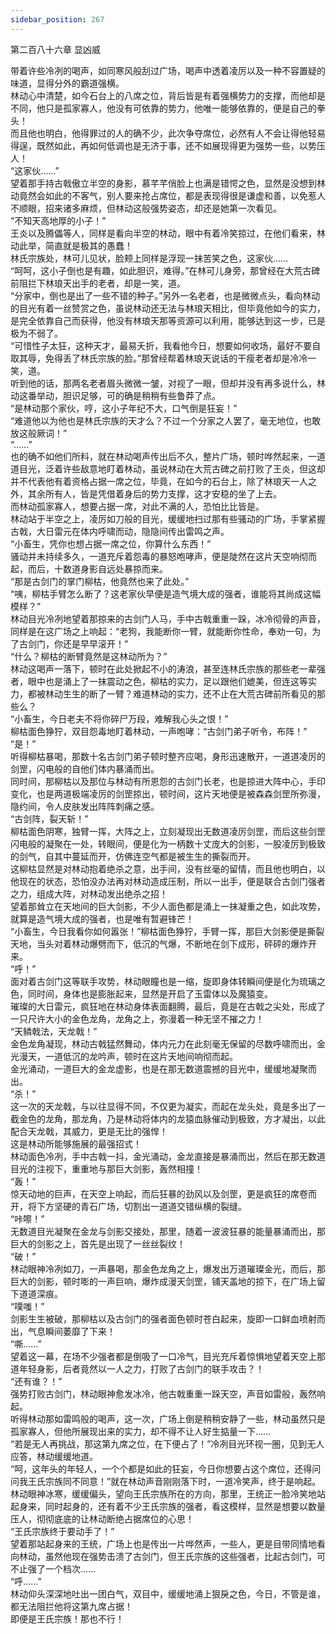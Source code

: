```yaml
---
sidebar_position: 267
---
```

 第二百八十六章 显凶威


带着许些冷冽的喝声，如同寒风般刮过广场，喝声中透着凌厉以及一种不容置疑的味道，显得分外的霸道强横。  
林动心中清楚，如今石台上的八席之位，背后皆是有着强横势力的支撑，而他却是不同，他只是孤家寡人，他没有可依靠的势力，他唯一能够依靠的，便是自己的拳头！  
而且他也明白，他得罪过的人的确不少，此次争夺席位，必然有人不会让得他轻易得逞，既然如此，再如何低调也是无济于事，还不如展现得更为强势一些，以势压人！  
“这家伙……”  
望着那手持古戟傲立半空的身影，慕芊芊俏脸上也满是错愕之色，显然是没想到林动竟然会如此的不客气，别人要来抢占席位，都是表现得很是谦虚和善，以免惹人不顺眼，招来诸多麻烦，但林动这般强势姿态，却还是她第一次看见。  
“不知天高地厚的小子！”  
王炎以及腾儡等人，同样是看向半空的林动，眼中有着冷笑掠过，在他们看来，林动此举，简直就是极其的愚蠢！  
林氏宗族处，林可儿见状，脸颊上同样是浮现一抹苦笑之色，这家伙……  
“呵呵，这小子倒也是有趣，如此胆识，难得。”在林可儿身旁，那曾经在大荒古碑前阻拦下林琅天出手的老者，却是一笑，道。  
“分家中，倒也是出了一些不错的种子。”另外一名老者，也是微微点头，看向林动的目光有着一丝赞赏之色，虽说林动还无法与林琅天相比，但毕竟他如今的实力，是完全依靠自己而获得，他没有林琅天那等资源可以利用，能够达到这一步，已是极为不弱了。  
“可惜性子太狂，这种天才，最易夭折，我看他今日，想要如何收场，最好不要自取其辱，免得丢了林氏宗族的脸。”那曾经帮着林琅天说话的干瘦老者却是冷冷一笑，道。  
听到他的话，那两名老者眉头微微一皱，对视了一眼，但却并没有再多说什么，林动这番举动，胆识足够，可的确是稍稍有些鲁莽了点。  
“是林动那个家伙，哼，这小子年纪不大，口气倒是狂妄！”  
“难道他以为他也是林氏宗族的天才么？不过一个分家之人罢了，毫无地位，也敢放这般厥词！”  
“……”  
也的确不如他们所料，就在林动喝声传出后不久，整片广场，顿时哗然起来，一道道目光，泛着许些敌意地盯着林动，虽说林动在大荒古碑之前打败了王炎，但这却并不代表他有着资格占据一席之位，毕竟，在如今的石台上，除了林琅天一人之外，其余所有人，皆是凭借着身后的势力支撑，这才安稳的坐了上去。  
而林动孤家寡人，想要占据一席，对此不满的人，恐怕比比皆是。  
林动站于半空之上，凌厉如刀般的目光，缓缓地扫过那有些骚动的广场，手掌紧握古戟，大日雷元在体内呼啸而动，隐隐间传出雷鸣之声。  
“小畜生，凭你也想占据一席之位，你算什么东西！”  
骚动并未持续多久，一道充斥着怨毒的暴怒咆哮声，便是陡然在这片天空响彻而起，而后，十数道身影自远处暴掠而来。  
“那是古剑门的掌门柳枯，他竟然也来了此处。”  
“咦，柳枯手臂怎么断了？这老家伙早便是造气境大成的强者，谁能将其尚成这幅模样？”  
林动目光冷冽地望着那掠来的古剑门人马，手中古戟重重一跺，冰冷彻骨的声音，同样是在这广场之上响起：“老狗，我能断你一臂，就能断你性命，奉劝一句，为了古剑门，你还是早早滚开！”  
“什么？柳枯的断臂竟然是这林动所为？”  
林动这喝声一落下，顿时在此处掀起不小的涛浪，甚至连林氏宗族的那些老一辈强者，眼中也是涌上了一抹震动之色，柳枯的实力，足以跟他们媲美，但连这等实力，都被林动生生的断了一臂？难道林动的实力，还不止在大荒古碑前所看见的那些么？  
“小畜生，今日老夫不将你碎尸万段，难解我心头之恨！”  
柳枯面色狰狞，双目怨毒地盯着林动，一声咆哮：“古剑门弟子听令，布阵！”  
“是！”  
听得柳枯暴喝，那数十名古剑门弟子顿时整齐应喝，身形迅速散开，一道道凌厉的剑罡，闪电般的自他们体内暴涌而出。  
同时间，那柳枯以及那位与林动有所恩怨的古剑门长老，也是掠进大阵中心，手印变化，也是两道极端凌厉的剑罡掠出，顿时间，这片天地便是被森森剑罡所弥漫，隐约间，令人皮肤发出阵阵刺痛之感。  
“古剑阵，裂天斩！”  
柳枯面色阴寒，独臂一挥，大阵之上，立刻凝现出无数道凌厉剑罡，而后这些剑罡闪电般的凝聚在一处，转眼间，便是化为一柄数十丈庞大的剑影，一股凌厉到极致的剑气，自其中蔓延而开，仿佛连空气都是被生生的撕裂而开。  
这柳枯显然是对林动抱着绝杀之意，出手间，没有丝毫的留情，而且他也明白，以他现在的状态，恐怕没办法再对林动造成压制，所以一出手，便是联合古剑门强者之力，组成大阵，对林动发出绝杀之招！  
望着那耸立在天地间的巨大剑影，不少人面色都是涌上一抹凝重之色，如此攻势，就算是造气境大成的强者，也是唯有暂避锋芒！  
“小畜生，今日我看你如何嚣张！”柳枯面色狰狞，手臂一挥，那巨大剑影便是撕裂天地，当头对着林动爆劈而下，低沉的气爆，不断地在剑下成形，砰砰的爆炸开来。  
“呼！”  
面对着古剑门这等联手攻势，林动眼瞳也是一缩，旋即身体转瞬间便是化为琉璃之色，同时间，身体也是膨胀起来，显然是开启了玉雷体以及魔猿变。  
璀璨的大日雷元，疯狂地在林动身体表面翻腾，最后，竟是在古戟之尖处，形成了一只尺许大小的金色龙角，龙角之上，弥漫着一种无坚不摧之力！  
“天鳞戟法，天龙戟！”  
金色龙角凝现，林动古戟猛然舞动，体内元力在此刻毫无保留的尽数呼啸而出，金光漫天，一道低沉的龙吟声，顿时在这片天地间响彻而起。  
金光涌动，一道巨大的金龙虚影，也是在那无数道震撼的目光中，缓缓地凝聚而出。  
“杀！”  
这一次的天龙戟，与以往显得不同，不仅更为凝实，而起在龙头处，竟是多出了一截金色的龙角，那龙角，乃是林动将体内的龙猿血脉催动到极致，方才凝出，以此配合天龙戟，其威力，更是无比的强悍！  
这是林动所能够施展的最强招式！  
林动面色冷冽，手中古戟一抖，金光涌动，金龙直接是暴涌而出，然后在那无数道目光的注视下，重重地与那巨大剑影，轰然相撞！  
“轰！”  
惊天动地的巨声，在天空上响起，而后狂暴的劲风以及剑罡，更是疯狂的席卷而开，将下方坚硬的青石广场，切割出一道道交错纵横的裂缝。  
“咔嚓！”  
无数道目光凝聚在金龙与剑影交接处，那里，随着一波波狂暴的能量暴涌而出，那巨大的剑影之上，首先是出现了一丝丝裂纹！  
“破！”  
林动眼神冷冽如刀，一声暴喝，那金色龙角之上，爆发出万道璀璨金光，而后，那巨大的剑影，顿时嘭的一声巨响，爆炸成漫天剑罡，铺天盖地的掠下，在广场上留下道道深痕。  
“噗嗤！”  
剑影生生被破，那柳枯以及古剑门的强者面色顿时苍白起来，旋即一口鲜血喷射而出，气息瞬间萎靡了下来！  
“嘶……”  
望着这一幕，在场不少强者都是倒吸了一口冷气，目光充斥着惊惧地望着天空上那道年轻身影，后者竟然以一人之力，打败了古剑门的联手攻击？！  
“还有谁？！”  
强势打败古剑门，林动眼神愈发冰冷，他古戟重重一跺天空，声音如雷般，轰然响起。  
听得林动那如雷鸣般的喝声，这一次，广场上倒是稍稍安静了一些，林动虽然只是孤家寡人，但他所展现出来的实力，却不得不让人好生掂量一下……  
“若是无人再挑战，那这第九席之位，在下便占了！”冷冽目光环视一圈，见到无人应答，林动缓缓地道。  
“呵，这年头的年轻人，一个个都是如此的狂妄，今日你想要占这个席位，还得问问我王氏宗族同不同意！”就在林动声音刚刚落下时，一道冷笑声，终于是响起。  
林动眼神冰寒，缓缓偏头，望向王氏宗族所在的方向，那里，王统正一脸冷笑地站起身来，同时起身的，还有着不少王氏宗族的强者，看这模样，显然是想要以数量压人，彻彻底底的让林动断绝占据席位的心思！  
“王氏宗族终于要动手了！”  
望着那站起身来的王统，广场上也是传出一片哗然声，一些人，更是目带同情地看向林动，虽然他现在强势击溃了古剑门，但王氏宗族的这些强者，比起古剑门，可不止强了一个档次……  
“呼……”  
林动仰头深深地吐出一团白气，双目中，缓缓地涌上狠戾之色，今日，不管是谁，都无法阻拦他将这第九席占据！  
即便是王氏宗族！那也不行！  
  
  
